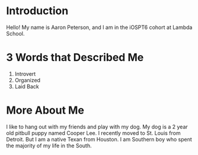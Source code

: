 # Introduction
Hello! My name is Aaron Peterson, and I am in the iOSPT6 cohort at Lambda School.

# 3 Words that Described Me
1. Introvert
2. Organized
3. Laid Back

# More About Me
I like to hang out with my friends and play with my dog. My dog is a 2 year old pitbull puppy named Cooper Lee. I recently moved to St. Louis from Detroit. But I am a native Texan from Houston. I am Southern boy who spent the majority of my life in the South.
